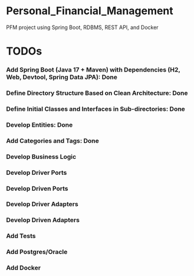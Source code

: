 # Personal_Financial_Management
PFM project using Spring Boot, RDBMS, REST API, and Docker
# TODOs
### Add Spring Boot (Java 17 + Maven) with Dependencies (H2, Web, Devtool, Spring Data JPA):  Done
### Define Directory Structure Based on Clean Architecture:  Done
### Define Initial Classes and Interfaces in Sub-directories:  Done
### Develop Entities: Done
### Add Categories and Tags: Done
### Develop Business Logic
### Develop Driver Ports
### Develop Driven Ports
### Develop Driver Adapters
### Develop Driven Adapters
### Add Tests
### Add Postgres/Oracle
### Add Docker
